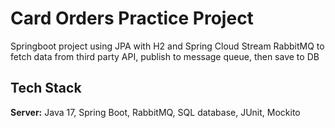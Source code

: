 
# Card Orders Practice Project

Springboot project using JPA with H2 and Spring Cloud Stream RabbitMQ to fetch data from third party API, publish to message queue, then save to DB


## Tech Stack

**Server:** Java 17, Spring Boot, RabbitMQ, SQL database, JUnit, Mockito